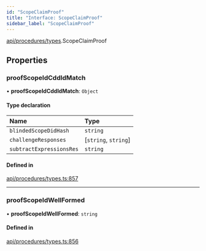 ```yaml
---
id: "ScopeClaimProof"
title: "Interface: ScopeClaimProof"
sidebar_label: "ScopeClaimProof"
---
```


[api/procedures/types](../../../../../modules/API/Procedures/Types/Types.md).ScopeClaimProof

## Properties

### proofScopeIdCddIdMatch

• **proofScopeIdCddIdMatch**: `Object`

#### Type declaration

| Name | Type |
| :------ | :------ |
| `blindedScopeDidHash` | `string` |
| `challengeResponses` | [`string`, `string`] |
| `subtractExpressionsRes` | `string` |

#### Defined in

[api/procedures/types.ts:857](https://github.com/PolymeshAssociation/polymesh-sdk/blob/995f17653/src/api/procedures/types.ts#L857)

___

### proofScopeIdWellFormed

• **proofScopeIdWellFormed**: `string`

#### Defined in

[api/procedures/types.ts:856](https://github.com/PolymeshAssociation/polymesh-sdk/blob/995f17653/src/api/procedures/types.ts#L856)
